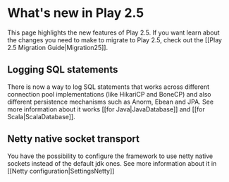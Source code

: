 <!--- Copyright (C) 2009-2015 Typesafe Inc. <http://www.typesafe.com> -->
# What's new in Play 2.5

This page highlights the new features of Play 2.5. If you want learn about the changes you need to make to migrate to Play 2.5, check out the [[Play 2.5 Migration Guide|Migration25]].

## Logging SQL statements

There is now a way to log SQL statements that works across different connection pool implementations (like HikariCP and BoneCP) and also different persistence mechanisms such as Anorm, Ebean and JPA. See more information about it works [[for Java|JavaDatabase]] and [[for Scala|ScalaDatabase]].

## Netty native socket transport

You have the possibility to configure the framework to use netty native sockets instead of the default jdk ones.
See more information about it in [[Netty configuration|SettingsNetty]]

